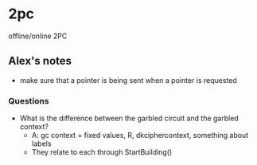 # 2pc
offline/online 2PC

## Alex's notes
- make sure that a pointer is being sent when a pointer is requested

### Questions
- What is the difference between the garbled circuit and the garbled context?
    - A: gc context = fixed values, R, dkciphercontext, something about labels
    - They relate to each through StartBuilding()


        
